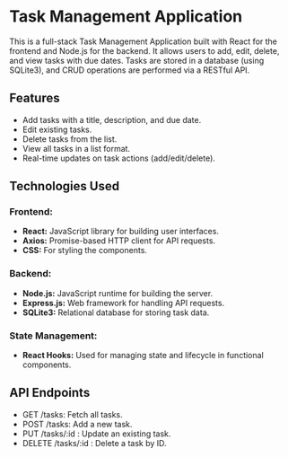 # Task Management Application
This is a full-stack Task Management Application built with React for the frontend and Node.js for the backend. It allows users to add, edit, delete, and view 
tasks with due dates. Tasks are stored in a database (using SQLite3), and CRUD operations are performed via a RESTful API.
## Features
- Add tasks with a title, description, and due date.
- Edit existing tasks.
- Delete tasks from the list.
- View all tasks in a list format.
- Real-time updates on task actions (add/edit/delete).
## Technologies Used
### Frontend:
- **React:** JavaScript library for building user interfaces.
- **Axios:** Promise-based HTTP client for API requests.
- **CSS:** For styling the components.
### Backend:
- **Node.js:** JavaScript runtime for building the server.
- **Express.js:** Web framework for handling API requests.
- **SQLite3:** Relational database for storing task data.
### State Management:
- **React Hooks:** Used for managing state and lifecycle in functional components.
## API Endpoints
- GET /tasks: Fetch all tasks.
- POST /tasks: Add a new task.
- PUT /tasks/:id : Update an existing task.
- DELETE /tasks/:id : Delete a task by ID.
